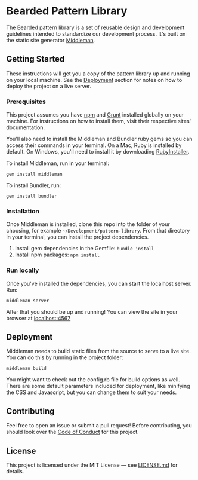 # Bearded Pattern Library
The Bearded pattern library is a set of reusable design and development guidelines intended to standardize our development process. It's built on the static site generator [Middleman](https://middlemanapp.com/).

## Getting Started
These instructions will get you a copy of the pattern library up and running on your local machine. See the [Deployment](#deployment) section for notes on how to deploy the project on a live server.

### Prerequisites
This project assumes you have [npm](https://nodejs.org/en/) and [Grunt](http://gruntjs.com/) installed globally on your machine. For instructions on how to install them, visit their respective sites' documentation.

You'll also need to install the Middleman and Bundler ruby gems so you can access their commands in your terminal. On a Mac, Ruby is installed by default. On Windows, you'll need to install it by downloading [RubyInstaller](https://rubyinstaller.org/).

To install Middleman, run in your terminal:

```
gem install middleman
```

To install Bundler, run:

```
gem install bundler
```

### Installation
Once Middleman is installed, clone this repo into the folder of your choosing, for example `~/Development/pattern-library`. From that directory in your terminal, you can install the project dependencies.

1. Install gem dependencies in the Gemfile: `bundle install`
3. Install npm packages: `npm install`

### Run locally
Once you've installed the dependencies, you can start the localhost server. Run:

```
middleman server
```

After that you should be up and running! You can view the site in your browser at [localhost:4567](http://localhost:4567)

## Deployment
Middleman needs to build static files from the source to serve to a live site. You can do this by running in the project folder:

```
middleman build
```

You might want to check out the config.rb file for build options as well. There are some default parameters included for deployment, like minifying the CSS and Javascript, but you can change them to suit your needs.

## Contributing
Feel free to open an issue or submit a pull request! Before contributing, you should look over the [Code of Conduct](CODE_OF_CONDUCT.md) for this project.

## License
This project is licensed under the MIT License — see [LICENSE.md](LICENSE.md) for details.
